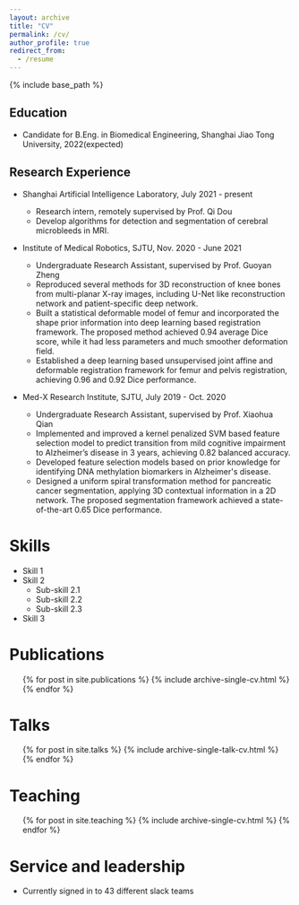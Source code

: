 ```yaml
---
layout: archive
title: "CV"
permalink: /cv/
author_profile: true
redirect_from:
  - /resume
---
```


{% include base_path %}

## Education
* Candidate for B.Eng. in Biomedical Engineering, Shanghai Jiao Tong University, 2022(expected)

## Research Experience
* Shanghai Artificial Intelligence Laboratory, July 2021 - present
  * Research intern, remotely supervised by Prof. Qi Dou
  * Develop algorithms for detection and segmentation of cerebral microbleeds in MRI.

* Institute of Medical Robotics, SJTU, Nov. 2020 - June 2021
  * Undergraduate Research Assistant, supervised by Prof. Guoyan Zheng
  * Reproduced several methods for 3D reconstruction of knee bones from multi-planar X-ray images, including U-Net like reconstruction network and patient-specific deep network.
  * Built a statistical deformable model of femur and incorporated the shape prior information into deep learning based registration framework. The proposed method achieved 0.94 average Dice score, while it had less parameters and much smoother deformation field.
  * Established a deep learning based unsupervised joint affine and deformable registration framework for femur and pelvis registration, achieving 0.96 and 0.92 Dice performance.

* Med-X Research Institute, SJTU, July 2019 - Oct. 2020
  * Undergraduate Research Assistant, supervised by Prof. Xiaohua Qian
  * Implemented and improved a kernel penalized SVM based feature selection model to predict transition from mild cognitive impairment to Alzheimer’s disease in 3 years, achieving 0.82 balanced accuracy.
  * Developed feature selection models based on prior knowledge for identifying DNA methylation biomarkers in Alzheimer's disease.
  * Designed a uniform spiral transformation method for pancreatic cancer segmentation, applying 3D contextual information in a 2D network. The proposed segmentation framework achieved a state-of-the-art 0.65 Dice performance.

Skills
======
* Skill 1
* Skill 2
  * Sub-skill 2.1
  * Sub-skill 2.2
  * Sub-skill 2.3
* Skill 3

Publications
======
  <ul>{% for post in site.publications %}
    {% include archive-single-cv.html %}
  {% endfor %}</ul>
  
Talks
======
  <ul>{% for post in site.talks %}
    {% include archive-single-talk-cv.html %}
  {% endfor %}</ul>
  
Teaching
======
  <ul>{% for post in site.teaching %}
    {% include archive-single-cv.html %}
  {% endfor %}</ul>
  
Service and leadership
======
* Currently signed in to 43 different slack teams
